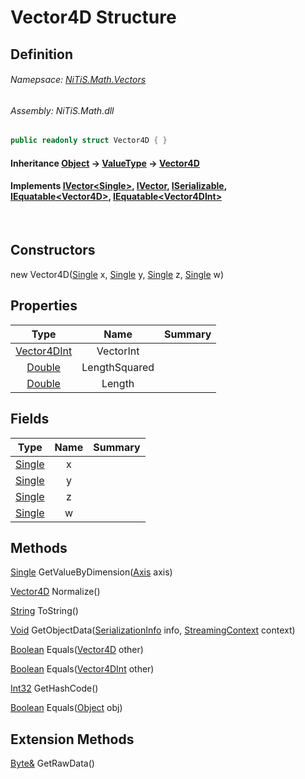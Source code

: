# Vector4D Structure
## Definition

###### Namepsace: [NiTiS.Math.Vectors](https://nitis-dev.github.io/NiTiSLibsWiki/Namespaces/NiTiS.Math.Vectors)
###### Assembly: NiTiS.Math.dll

#### 
```c#
public readonly struct Vector4D { }
```
#### Inheritance [Object](https://docs.microsoft.com/dotnet/api/system.object) &#8594; [ValueType](https://docs.microsoft.com/dotnet/api/system.valuetype) &#8594; [Vector4D](https://nitis-dev.github.io/NiTiSLibsWiki/NiTiS/Math/Vectors/Vector4D)  
#### Implements [IVector&#60;Single&#62;](https://nitis-dev.github.io/NiTiSLibsWiki/NiTiS/Math/Vectors/IVector-1), [IVector](https://nitis-dev.github.io/NiTiSLibsWiki/NiTiS/Math/Vectors/IVector), [ISerializable](https://docs.microsoft.com/dotnet/api/system.runtime.serialization.iserializable), [IEquatable&#60;Vector4D&#62;](https://docs.microsoft.com/dotnet/api/system.iequatable-1), [IEquatable&#60;Vector4DInt&#62;](https://docs.microsoft.com/dotnet/api/system.iequatable-1)

<br>

## Constructors
new Vector4D([Single](https://docs.microsoft.com/dotnet/api/system.single) x, [Single](https://docs.microsoft.com/dotnet/api/system.single) y, [Single](https://docs.microsoft.com/dotnet/api/system.single) z, [Single](https://docs.microsoft.com/dotnet/api/system.single) w)  
  
## Properties
|Type|Name|Summary|
|:-:|:--:|:-|
|[Vector4DInt](https://nitis-dev.github.io/NiTiSLibsWiki/NiTiS/Math/Vectors/Vector4DInt)|VectorInt||
|[Double](https://docs.microsoft.com/dotnet/api/system.double)|LengthSquared||
|[Double](https://docs.microsoft.com/dotnet/api/system.double)|Length||
  
## Fields
|Type|Name|Summary|
|:-:|:--:|:-|
|[Single](https://docs.microsoft.com/dotnet/api/system.single)|x||
|[Single](https://docs.microsoft.com/dotnet/api/system.single)|y||
|[Single](https://docs.microsoft.com/dotnet/api/system.single)|z||
|[Single](https://docs.microsoft.com/dotnet/api/system.single)|w||
  
## Methods
[Single](https://docs.microsoft.com/dotnet/api/system.single) GetValueByDimension([Axis](https://nitis-dev.github.io/NiTiSLibsWiki/NiTiS/Math/Axis) axis)
    
  
[Vector4D](https://nitis-dev.github.io/NiTiSLibsWiki/NiTiS/Math/Vectors/Vector4D) Normalize()
    
  
[String](https://docs.microsoft.com/dotnet/api/system.string) ToString()
    
  
[Void](https://docs.microsoft.com/dotnet/api/system.void) GetObjectData([SerializationInfo](https://docs.microsoft.com/dotnet/api/system.runtime.serialization.serializationinfo) info, [StreamingContext](https://docs.microsoft.com/dotnet/api/system.runtime.serialization.streamingcontext) context)
    
  
[Boolean](https://docs.microsoft.com/dotnet/api/system.boolean) Equals([Vector4D](https://nitis-dev.github.io/NiTiSLibsWiki/NiTiS/Math/Vectors/Vector4D) other)
    
  
[Boolean](https://docs.microsoft.com/dotnet/api/system.boolean) Equals([Vector4DInt](https://nitis-dev.github.io/NiTiSLibsWiki/NiTiS/Math/Vectors/Vector4DInt) other)
    
  
[Int32](https://docs.microsoft.com/dotnet/api/system.int32) GetHashCode()
    
  
[Boolean](https://docs.microsoft.com/dotnet/api/system.boolean) Equals([Object](https://docs.microsoft.com/dotnet/api/system.object) obj)
    
  
  
## Extension Methods
[Byte&](https://docs.microsoft.com/dotnet/api/system.byte&) GetRawData()  

  
